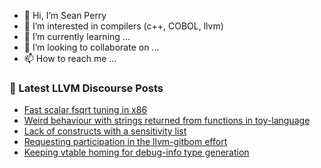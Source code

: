 - 👋 Hi, I’m Sean Perry
- 👀 I’m interested in compilers (c++, COBOL, llvm)
- 🌱 I’m currently learning ...
- 💞️ I’m looking to collaborate on ...
- 📫 How to reach me ...

<!---
s66perry/s66perry is a ✨ special ✨ repository because its `README.md` (this file) appears on your GitHub profile.
You can click the Preview link to take a look at your changes.
--->
### 📕 Latest LLVM Discourse Posts

<!-- DISCOURSE-LLVM:START -->
- [Fast scalar fsqrt tuning in x86](https://discourse.llvm.org/t/fast-scalar-fsqrt-tuning-in-x86/63605#post_10)
- [Weird behaviour with strings returned from functions in toy-language](https://discourse.llvm.org/t/weird-behaviour-with-strings-returned-from-functions-in-toy-language/63770#post_3)
- [Lack of constructs with a sensitivity list](https://discourse.llvm.org/t/lack-of-constructs-with-a-sensitivity-list/63692#post_10)
- [Requesting participation in the llvm-gitbom effort](https://discourse.llvm.org/t/requesting-participation-in-the-llvm-gitbom-effort/63793#post_1)
- [Keeping vtable homing for debug-info type generation](https://discourse.llvm.org/t/keeping-vtable-homing-for-debug-info-type-generation/63732#post_6)
<!-- DISCOURSE-LLVM:END -->
